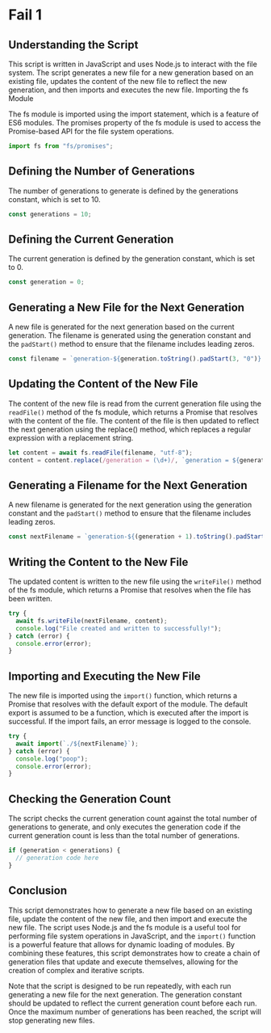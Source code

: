 # Fail 1

## Understanding the Script

This script is written in JavaScript and uses Node.js to interact with the file system. The script
generates a new file for a new generation based on an existing file, updates the content of the new
file to reflect the new generation, and then imports and executes the new file.
Importing the fs Module

The fs module is imported using the import statement, which is a feature of ES6 modules. The
promises property of the fs module is used to access the Promise-based API for the file system
operations.

```javascript
import fs from "fs/promises";
```

## Defining the Number of Generations

The number of generations to generate is defined by the generations constant, which is set to 10.

```javascript
const generations = 10;
```

## Defining the Current Generation

The current generation is defined by the generation constant, which is set to 0.

```javascript
const generation = 0;
```

## Generating a New File for the Next Generation

A new file is generated for the next generation based on the current generation. The filename is
generated using the generation constant and the `padStart()` method to ensure that the filename
includes leading zeros.

```javascript
const filename = `generation-${generation.toString().padStart(3, "0")}.js`;
```

## Updating the Content of the New File

The content of the new file is read from the current generation file using the `readFile()` method
of the fs module, which returns a Promise that resolves with the content of the file. The content of
the file is then updated to reflect the next generation using the replace() method, which replaces a
regular expression with a replacement string.

```javascript
let content = await fs.readFile(filename, "utf-8");
content = content.replace(/generation = (\d+)/, `generation = ${generation + 1}`);
```

## Generating a Filename for the Next Generation

A new filename is generated for the next generation using the generation constant and the
`padStart()` method to ensure that the filename includes leading zeros.

```javascript
const nextFilename = `generation-${(generation + 1).toString().padStart(3, "0")}.js`;
```

## Writing the Content to the New File

The updated content is written to the new file using the `writeFile()` method of the fs module,
which returns a Promise that resolves when the file has been written.

```javascript
try {
  await fs.writeFile(nextFilename, content);
  console.log("File created and written to successfully!");
} catch (error) {
  console.error(error);
}
```

## Importing and Executing the New File

The new file is imported using the `import()` function, which returns a Promise that resolves with
the default export of the module. The default export is assumed to be a function, which is executed
after the import is successful. If the import fails, an error message is logged to the console.

```javascript
try {
  await import(`./${nextFilename}`);
} catch (error) {
  console.log("poop");
  console.error(error);
}
```

## Checking the Generation Count

The script checks the current generation count against the total number of generations to generate,
and only executes the generation code if the current generation count is less than the total number
of generations.

```javascript
if (generation < generations) {
  // generation code here
}
```

## Conclusion

This script demonstrates how to generate a new file based on an existing file, update the content of
the new file, and then import and execute the new file. The script uses Node.js and the fs module is
a useful tool for performing file system operations in JavaScript, and the `import()` function is a
powerful feature that allows for dynamic loading of modules. By combining these features, this
script demonstrates how to create a chain of generation files that update and execute themselves,
allowing for the creation of complex and iterative scripts.

Note that the script is designed to be run repeatedly, with each run generating a new file for the
next generation. The generation constant should be updated to reflect the current generation count
before each run. Once the maximum number of generations has been reached, the script will stop
generating new files.
